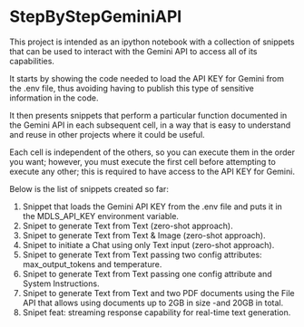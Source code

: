 # StepByStepGeminiAPI
This project is intended as an ipython notebook with a collection of snippets that can be used to interact with the Gemini API to access all of its capabilities.

It starts by showing the code needed to load the API KEY for Gemini from the .env file, thus avoiding having to publish this type of sensitive information in the code.

It then presents snippets that perform a particular function documented in the Gemini API in each subsequent cell, in a way that is easy to understand and reuse in other projects where it could be useful.

Each cell is independent of the others, so you can execute them in the order you want; however, you must execute the first cell before attempting to execute any other; this is required to have access to the API KEY for Gemini.

Below is the list of snippets created so far:
1. Snippet that loads the Gemini API KEY from the .env file and puts it in the MDLS_API_KEY environment variable.
2. Snipet to generate Text from Text (zero-shot approach).
3. Snipet to generate Text from Text & Image (zero-shot approach).
4. Snipet to initiate a Chat using only Text input (zero-shot approach).
5. Snipet to generate Text from Text passing two config attributes: max_output_tokens and temperature.
6. Snipet to generate Text from Text passing one config attribute and System Instructions.
7. Snipet to generate Text from Text and two PDF documents using the File API that allows using documents up to 2GB in size -and 20GB in total. 
8. Snipet feat: streaming response capability for real-time text generation.


